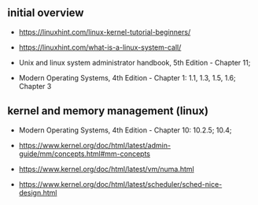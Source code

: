 ## initial overview

- https://linuxhint.com/linux-kernel-tutorial-beginners/

- https://linuxhint.com/what-is-a-linux-system-call/

- Unix and linux system administrator handbook, 5th Edition - Chapter 11;

- Modern Operating Systems, 4th Edition - Chapter 1: 1.1, 1.3, 1.5, 1.6; Chapter 3

## kernel and memory management (linux)

- Modern Operating Systems, 4th Edition - Chapter 10: 10.2.5; 10.4;

- https://www.kernel.org/doc/html/latest/admin-guide/mm/concepts.html#mm-concepts

- https://www.kernel.org/doc/html/latest/vm/numa.html

- https://www.kernel.org/doc/html/latest/scheduler/sched-nice-design.html
